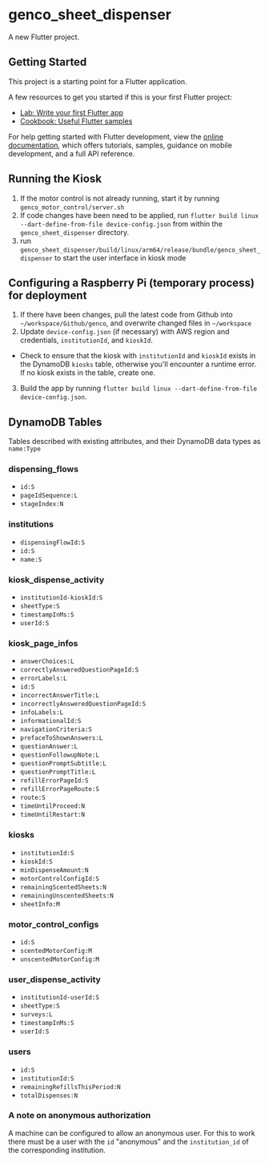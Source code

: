 # genco_sheet_dispenser

A new Flutter project.

## Getting Started

This project is a starting point for a Flutter application.

A few resources to get you started if this is your first Flutter project:

- [Lab: Write your first Flutter app](https://docs.flutter.dev/get-started/codelab)
- [Cookbook: Useful Flutter samples](https://docs.flutter.dev/cookbook)

For help getting started with Flutter development, view the
[online documentation](https://docs.flutter.dev/), which offers tutorials,
samples, guidance on mobile development, and a full API reference.


## Running the Kiosk

1. If the motor control is not already running, start it by running `genco_motor_control/server.sh`
2. If code changes have been need to be applied, run `flutter build linux --dart-define-from-file device-config.json` from within the `genco_sheet_dispenser` directory.
3. run `genco_sheet_dispenser/build/linux/arm64/release/bundle/genco_sheet_dispenser` to start the user interface in kiosk mode

## Configuring a Raspberry Pi (temporary process) for deployment

1. If there have been changes, pull the latest code from Github into `~/workspace/Github/genco`, and overwrite changed files in `~/workspace`
2. Update `device-config.json` (if necessary) with AWS region and credentials, `institutionId`, and `kioskId`.
  - Check to ensure that the kiosk with `institutionId` and `kioskId` exists in the DynamoDB `kiosks` table, otherwise you'll encounter a runtime error. If no kiosk exists in the table, create one.
3. Build the app by running `flutter build linux --dart-define-from-file device-config.json`.

## DynamoDB Tables

Tables described with existing attributes, and their DynamoDB data types as `name:Type`

### dispensing_flows

* `id:S`
* `pageIdSequence:L`
* `stageIndex:N`

### institutions

* `dispensingFlowId:S`
* `id:S`
* `name:S`

### kiosk_dispense_activity

* `institutionId-kioskId:S`
* `sheetType:S`
* `timestampInMs:S`
* `userId:S`

### kiosk_page_infos

* `answerChoices:L`
* `correctlyAnsweredQuestionPageId:S`
* `errorLabels:L`
* `id:S`
* `incorrectAnswerTitle:L`
* `incorrectlyAnsweredQuestionPageId:S`
* `infoLabels:L`
* `informationalId:S`
* `navigationCriteria:S`
* `prefaceToShownAnswers:L`
* `questionAnswer:L`
* `questionFollowupNote:L`
* `questionPromptSubtitle:L`
* `questionPromptTitle:L`
* `refillErrorPageId:S`
* `refillErrorPageRoute:S`
* `route:S`
* `timeUntilProceed:N`
* `timeUntilRestart:N`

### kiosks

* `institutionId:S`
* `kioskId:S`
* `minDispenseAmount:N`
* `motorControlConfigId:S`
* `remainingScentedSheets:N`
* `remainingUnscentedSheets:N`
* `sheetInfo:M`

### motor_control_configs

* `id:S`
* `scentedMotorConfig:M`
* `unscentedMotorConfig:M`

### user_dispense_activity

* `institutionId-userId:S`
* `sheetType:S`
* `surveys:L`
* `timestampInMs:S`
* `userId:S`

### users

* `id:S`
* `institutionId:S`
* `remainingRefillsThisPeriod:N`
* `totalDispenses:N`

### A note on anonymous authorization

A machine can be configured to allow an anonymous user. For this to work there must be a user with the `id` "anonymous" and the `institution_id` of the corresponding institution.